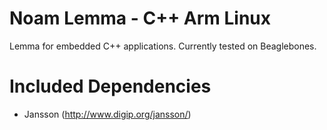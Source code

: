 
Noam Lemma - C++ Arm Linux
==========================

Lemma for embedded C++ applications.  Currently tested on Beaglebones.


Included Dependencies
==========================
* Jansson (http://www.digip.org/jansson/)